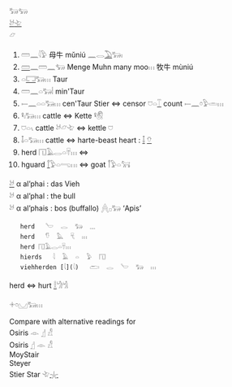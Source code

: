 𓃒𓃓  
[𓃾](𓃾)[𓄀](𓄀)  
𓃿  
1. 𓏠𓈖𓇋𓅱‎ 母牛 mǔniú 𓈖𓂋[𓅐](𓅐)𓃒𓏤  
1. [𓏠](𓏠)𓈖𓏠𓈖𓃓 Menge Muhn many moo𓏥  牧牛 mùniú  
2. 𓏏[𓉐](𓉐)𓃒𓏥 Taur  
2. 𓏠𓈖𓏏𓃒𓏪   min'Taur  
2. 𓍿𓈖𓏏𓏏𓃒𓏥 cen'Taur Stier ⇔ censor 𓈞𓏏[𓄰](𓄰) count 𓍿𓈖𓏌𓅱𓏛𓏥  
3. 𓋩𓏤𓃒𓏥 cattle ⇔ Kette 𓋩𓋧   
3. 𓈞𓏏𓏯 cattle 𓃾𓃿𓄀 ⇔ kettle 𓈞  
3. 𓄤𓏏𓃒𓏥 cattle ⇔ harte-beast heart : [𓄤](𓄤) [𓄣](𓄣)  
4. herd 𓉔𓄿𓂋𓏏𓄜𓏥  ⇔     
5. hguard [𓋾](𓋾)𓅱𓏏𓂸𓏥 ⇔ goat 𓋾𓅱𓏏𓃙   
  
  
  
[𓃾](𓃾) α al’phai : das Vieh  
𓃾 α al’phal : the bull  
𓃾 α al’phais : bos (buffallo) 𓐑𓊪𓃒 ‘Apis’  
  
```  
   herd   𓎪  𓂋  𓃒  𓈓   
   herd   𓎸  𓅓  𓄛  𓏥   
   herd 𓉔𓄿𓂋𓏏𓄜𓏥  
   hierds   𓇋  𓄿  𓏏  𓅱  𓉔   
   viehherden [𓇋](𓇋)   𓂧  𓂋  𓎪  𓃒  𓏥   
```  
  
herd ⇔ hurt [𓎛](𓎛)𓀝𓀜   
  
𓇬𓏌𓈋𓃒𓏥   
  
  
Compare with alternative readings for   
   Osiris   𓁹 𓊨 𓀭   
   Osiris   𓊨  𓁹  𓀭   
MoyStair  
Steyer  
Stier Star 𓄀[𓇼](𓇼)